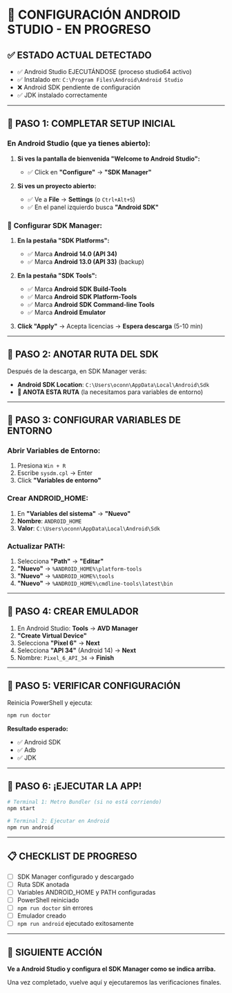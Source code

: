 # 🚀 CONFIGURACIÓN ANDROID STUDIO - EN PROGRESO

## ✅ **ESTADO ACTUAL DETECTADO**
- ✅ Android Studio EJECUTÁNDOSE (proceso studio64 activo)
- ✅ Instalado en: `C:\Program Files\Android\Android Studio`
- ❌ Android SDK pendiente de configuración
- ✅ JDK instalado correctamente

---

## 🎯 **PASO 1: COMPLETAR SETUP INICIAL**

### En Android Studio (que ya tienes abierto):

1. **Si ves la pantalla de bienvenida "Welcome to Android Studio":**
   - ✅ Click en **"Configure"** → **"SDK Manager"**
   
2. **Si ves un proyecto abierto:**
   - ✅ Ve a **File** → **Settings** (o `Ctrl+Alt+S`)
   - ✅ En el panel izquierdo busca **"Android SDK"**

### 🔧 **Configurar SDK Manager:**

1. **En la pestaña "SDK Platforms":**
   - ✅ Marca **Android 14.0 (API 34)** 
   - ✅ Marca **Android 13.0 (API 33)** (backup)
   
2. **En la pestaña "SDK Tools":**
   - ✅ Marca **Android SDK Build-Tools**
   - ✅ Marca **Android SDK Platform-Tools** 
   - ✅ Marca **Android SDK Command-line Tools**
   - ✅ Marca **Android Emulator**

3. **Click "Apply"** → Acepta licencias → **Espera descarga** (5-10 min)

---

## 🎯 **PASO 2: ANOTAR RUTA DEL SDK**

Después de la descarga, en SDK Manager verás:
- **Android SDK Location**: `C:\Users\oconn\AppData\Local\Android\Sdk`
- **📝 ANOTA ESTA RUTA** (la necesitamos para variables de entorno)

---

## 🎯 **PASO 3: CONFIGURAR VARIABLES DE ENTORNO**

### Abrir Variables de Entorno:
1. Presiona `Win + R`
2. Escribe `sysdm.cpl` → Enter
3. Click **"Variables de entorno"**

### Crear ANDROID_HOME:
1. En **"Variables del sistema"** → **"Nuevo"**
2. **Nombre**: `ANDROID_HOME`
3. **Valor**: `C:\Users\oconn\AppData\Local\Android\Sdk`

### Actualizar PATH:
1. Selecciona **"Path"** → **"Editar"**
2. **"Nuevo"** → `%ANDROID_HOME%\platform-tools`
3. **"Nuevo"** → `%ANDROID_HOME%\tools`
4. **"Nuevo"** → `%ANDROID_HOME%\cmdline-tools\latest\bin`

---

## 🎯 **PASO 4: CREAR EMULADOR**

1. En Android Studio: **Tools** → **AVD Manager**
2. **"Create Virtual Device"**
3. Selecciona **"Pixel 6"** → **Next**
4. Selecciona **"API 34"** (Android 14) → **Next**
5. Nombre: `Pixel_6_API_34` → **Finish**

---

## 🎯 **PASO 5: VERIFICAR CONFIGURACIÓN**

Reinicia PowerShell y ejecuta:
```bash
npm run doctor
```

**Resultado esperado:**
- ✅ Android SDK
- ✅ Adb  
- ✅ JDK

---

## 🎯 **PASO 6: ¡EJECUTAR LA APP!**

```bash
# Terminal 1: Metro Bundler (si no está corriendo)
npm start

# Terminal 2: Ejecutar en Android
npm run android
```

---

## 📋 **CHECKLIST DE PROGRESO**

- [ ] SDK Manager configurado y descargado
- [ ] Ruta SDK anotada
- [ ] Variables ANDROID_HOME y PATH configuradas
- [ ] PowerShell reiniciado
- [ ] `npm run doctor` sin errores
- [ ] Emulador creado
- [ ] `npm run android` ejecutado exitosamente

---

## 🎯 **SIGUIENTE ACCIÓN**

**Ve a Android Studio y configura el SDK Manager como se indica arriba.**

Una vez completado, vuelve aquí y ejecutaremos las verificaciones finales.
